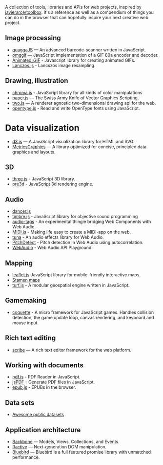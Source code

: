 A collection of tools, libraries and APIs for web projects, inspired by [javierarce/toolbox](https://github.com/javierarce/toolbox). It's a reference as well as a compendium of things you can do in the browser that can hopefully inspire your next creative web project.

## Image processing

* [quaggaJS](https://github.com/serratus/quaggaJS) — An advanced barcode-scanner written in JavaScript.
* [omggif](https://github.com/deanm/omggif) — JavaScript implementation of a GIF 89a encoder and decoder.
* [Animated_GIF](https://github.com/sole/Animated_GIF) - Javascript library for creating animated GIFs.
* [Lanczos.js](https://github.com/mudcube/Lanczos.js) - Lancszos image resampling.


## Drawing, illustration

* [chroma.js](https://github.com/gka/chroma.js) - JavaScript library for all kinds of color manipulations
* [paper.js](https://github.com/paperjs/paper.js) — The Swiss Army Knife of Vector Graphics Scripting.
* [two.js](https://github.com/jonobr1/two.js) — A renderer agnostic two-dimensional drawing api for the web.
* [opentype.js](https://github.com/nodebox/opentype.js) - Read and write OpenType fonts using JavaScript.

# Data visualization

* [d3.js](https://github.com/mbostock/d3) — A JavaScript visualization library for HTML and SVG.
* [MetricsGraphics](https://github.com/mozilla/metrics-graphics) — A library optimized for concise, principled data graphics and layouts.

## 3D

* [three.js](https://github.com/mrdoob/three.js/) - JavaScript 3D library.
* [pre3d](https://github.com/deanm/pre3d/) - JavaScript 3d rendering engine.

## Audio

* [dancer.js](https://github.com/jsantell/dancer.js)
* [timbre.js](https://github.com/mohayonao/timbre.js/) - JavaScript library for objective sound programming 
* [audio-tags](https://github.com/sole/audio-tags) - An experimental thingie bridging Web Components with Web Audio.
* [MIDI.js](https://github.com/mudcube/MIDI.js) - Making life easy to create a MIDI-app on the web.
* [tuna](https://github.com/Dinahmoe/tuna) - An audio effects library for Web Audio.
* [PitchDetect](https://github.com/cwilso/PitchDetect) - Pitch detection in Web Audio using autocorrelation.
* [WebAudio](https://github.com/cwilso/WebAudio) - Web Audio API Playground.


## Mapping

* [leaflet.js](https://github.com/Leaflet/Leaflet) JavaScript library for mobile-friendly interactive maps.
* [Stamen maps](https://github.com/stamen/maps.stamen.com)
* [turf.js](https://github.com/Turfjs/turf) - A modular geospatial engine written in JavaScript.

## Gamemaking

* [coquette](https://github.com/maryrosecook/coquette) - A micro framework for JavaScript games. Handles collision detection, the game update loop, canvas rendering, and keyboard and mouse input.

## Rich text editing

* [scribe](https://github.com/guardian/scribe) — A rich text editor framework for the web platform.

## Working with documents

* [pdf.js](https://github.com/mozilla/pdf.js/) - PDF Reader in JavaScript.
* [jsPDF](https://github.com/MrRio/jsPDF) - Generate PDF files in JavaScript. 
* [epub.js](https://github.com/futurepress/epub.js/) - EPUBs in the browser.


## Data sets

* [Awesome public datasets](https://github.com/caesar0301/awesome-public-datasets)

## Application architecture

* [Backbone](https://github.com/jashkenas/backbone) — Models, Views, Collections, and Events.
* [Ractive](https://github.com/ractivejs/ractive) — Next-generation DOM manipulation.
* [Bluebird](https://github.com/petkaantonov/bluebird) — Bluebird is a full featured promise library with unmatched performance.
